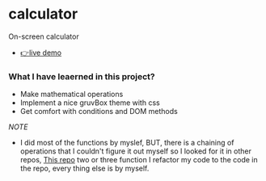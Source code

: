 # calculator

On-screen calculator

- [👉live demo](https://gazzaar.github.io/calculator)

### What I have leaerned in this project?

- Make mathematical operations
- Implement a nice gruvBox theme with css
- Get comfort with conditions and DOM methods

_NOTE_

- I did most of the functions by myslef, BUT, there is a chaining of operations
  that I couldn't figure it out myself so I looked for it in other repos,
  [This repo](https://github.com/ansarcodes/calculator) two or three function I refactor my code to the code in the repo, every thing else is by myself.

